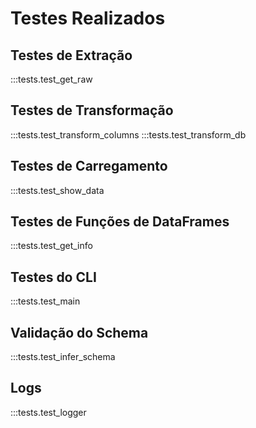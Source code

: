 # Testes Realizados

## Testes de Extração

:::tests.test_get_raw

## Testes de Transformação

:::tests.test_transform_columns
:::tests.test_transform_db

## Testes de Carregamento

:::tests.test_show_data

## Testes de Funções de DataFrames

:::tests.test_get_info

## Testes do CLI

:::tests.test_main

## Validação do Schema

:::tests.test_infer_schema

## Logs

:::tests.test_logger

